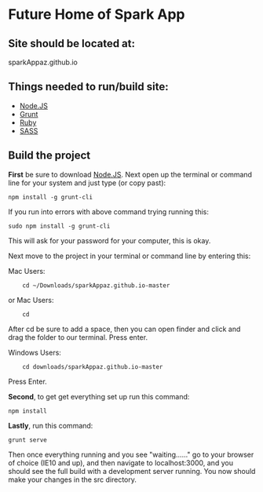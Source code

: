 # Future Home of Spark App

## Site should be located at:
sparkAppaz.github.io

## Things needed to run/build site:

- [Node.JS](http://nodejs.org)
- [Grunt](http://gruntjs.com/getting-started)
- [Ruby](https://www.ruby-lang.org/en/)
- [SASS](http://sass-lang.com/)

## Build the project

**First** be sure to download [Node.JS](http://nodejs.org). Next open up the terminal or command line for your system and just type (or copy past):

```
npm install -g grunt-cli
```

If you run into errors with above command trying running this:

```
sudo npm install -g grunt-cli
```

This will ask for your password for your computer, this is okay.

Next move to the project in your terminal or command line by entering this:

Mac Users:
```
	cd ~/Downloads/sparkAppaz.github.io-master
```

or Mac Users:
```
	cd 
```
After cd be sure to add a space, then you can open finder and click and drag the folder to our terminal. Press enter.

Windows Users:
```
	cd downloads/sparkAppaz.github.io-master
```
Press Enter.

**Second**, to get get everything set up run this command:

```
npm install
```

**Lastly**, run this command:
```
grunt serve
```

Then once everything running and you see "waiting......" go to your browser of choice (IE10 and up), and then navigate to localhost:3000, and you should see the full build with a development server running. You now should make your changes in the src directory.
